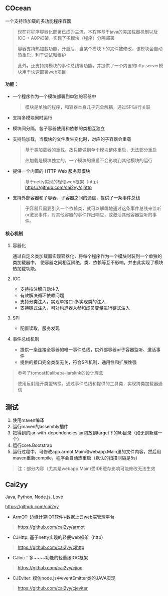 COcean
--
一个支持热加载的多功能程序容器
> 现在将程序容器化部署已成为主流，本程序基于java的类加载器机制以及IOC + AOP框架，实现了多模块（程序）分隔部署
> 
> 容器支持热加载功能，开启后，当某个模块下的文件被修改，该模块会自动热重启，利于调试和维护
> 
> 此外，还支持跨模块的事件总线等功能，并提供了一个内置的http server模块用于快速部署web项目

#### 功能：
- 一个程序作为一个模块部署到单独的容器中
    > 模块是单独的程序，和容器本身几乎完全解耦，通过SPI进行关联
- 支持多模块同时运行
- 模块间分隔，各子容器使用和依赖的类相互独立
- 支持热加载，当模块的文件发生变化时，对应的子容器会重载
    > 基于类加载器的重载，故只能做到单个模块整体重启，无法部分重启
    >
    > 热加载是模块独立的，一个模块的重启不会影响到其他模块的运行
- 提供一个内置的 HTTP Web 服务器模块
    > 基于netty实现的轻便web框架（http）https://github.com/cai2yy/cjhttp

- 支持外部容器和子容器、子容器之间的通信，提供了一条事件总线
    > 子容器只需要引入一个依赖类，就可以解耦地通过这条事件总线来监听or激发事件，对其他容器的事件作出响应，或激活其他容器监听的事件。
    
#### 核心机制
1. 容器化
    
    通过自定义类加载器实现容器化，将每个程序作为一个模块封装到一个单独的类加载器中，
    使容器之间相互隔绝，类、依赖等互不影响。并由此实现了模块热加载功能。

2. IOC
    - 支持按注解自动注入
    - 有效解决循环依赖问题
    - 支持分类注入，实现单接口-多实现类的注入
    - 支持链式注入，可对构造器入参和成员变量进行链式注入

3. SPI
    - 配置读取，服务发现
    
4. 事件总线机制
    - 提供一条连接全容器的唯一事件总线，供外部容器or子容器监听、激活事件
    - 提供的接口完全类型无关，符合SPI机制，通用性和扩展性强

> 参考了tomcat和alibaba-jarslink的设计理念
>
> 使用反射绕开类型转换，通过事件总线和提供的工具类，实现跨类加载器通信

测试
-- 
1. 使用maven编译
2. 运行maven的assembly插件
3. 把得到的jar-with-dependencies.jar包放到target下的lib目录（如无则新建一个）
4. 运行core.Bootstrap
5. 运行过程中，可修改app.armot.Main和webapp.Main里的文件内容，然后用maven重新compile，程序会自动热重启（默认的扫描间隔是5s）
> 注：部分内容（尤其是webapp.Main)受IDE缓存影响可能修改无法生效
 
  
Cai2yy
---
Java, Python, Node.js, Love 

https://github.com/cai2yy

- ArmOT: 边缘计算IOT软件+数据上云web端管理平台
> https://github.com/cai2yy/armot
- CJHttp: 基于netty实现的轻便web框架（http）
> https://github.com/cai2yy/cjhttp
- CJIoc：多~~~~功能的轻量级IOC框架
> https://github.com/cai2yy/cjioc
- CJEviter: 模仿node.js中eventEmitter类的JAVA实现
> https://github.com/cai2yy/cjeviter

